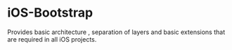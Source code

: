 # iOS-Bootstrap
Provides basic architecture , separation of layers and basic extensions that are required in all iOS projects.

